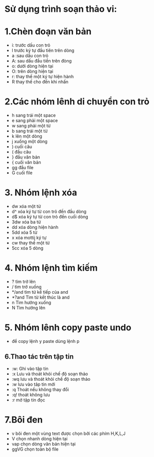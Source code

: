 ﻿# Sử dụng trình soạn thảo vi:
  
 # 1.Chèn đoạn văn bản
    
 - i: trước dấu con trỏ
 - l trước ký tự đầu tiên trên dòng 
 - a :sau dấu con trỏ
 - A: sau dấu đầu tiền trên đòng
 - o: dưới dòng hiện tại
 - O: trên dòng hiện tại
 - r: thay thế một ký tự hiện hành
 - R thay thế cho đến khi nhấn
 
 # 2.Các nhóm lênh di chuyển con trỏ
 - h sang trái một space
 - e sang phải một space
 - w sang phải một từ
 - b sang trái một từ
 - k lên một dòng
 - j xuống một dòng
 - ) cuối câu
 - ( đầu câu
 - } đầu văn bản
 - { cuối văn bản
 - gg đầu file
 - G cuối file
 
 # 3. Nhóm lệnh xóa
 - dw xóa một từ
 - d^ xóa ký tự từ con trỏ đến đầu dòng
 - d$ xóa ký tự từ con trỏ đến cuối dòng
 - 3dw xóa ba từ
 - dd xóa dòng hiện hành
 - 5dd xóa 5 từ
 - x xóa mottij ký tự
 - cw thay thế một từ
 - 5cc xóa 5 dòng
 # 4. Nhóm lệnh tìm kiếm
 - ? tìm trở lên
 - / tìm trở xuống
 - */and tìm từ kế tiếp của and
 - *?and  Tìm từ kết thúc là and 
 - n Tìm hướng xuống
 - N Tìm hướng lên
 # 5. Nhóm lênh copy paste undo
 - để copy lệnh y paste dùng lệnh p
 ## 6.Thao tác trên tập tin
 - :w: Ghi vào tập tin
 - :x Lưu và thoát khỏi chế độ soạn thảo
 - :wq lưu và thoát khỏi chế độ soạn thảo
 - :w lưu vào tâp tin mới
 - :q Thoát nếu không thay đổi
 - :q! thoát không lưu
 - :r mở tập tin đọc
# 7.Bôi đen
- v bôi đen một vùng text được chọn bởi các phím H,K,L,J
- V chọn nhanh dòng hiện tại
- vap chọn dòng văn bản hiện tại
- ggVG chọn toàn bộ file




